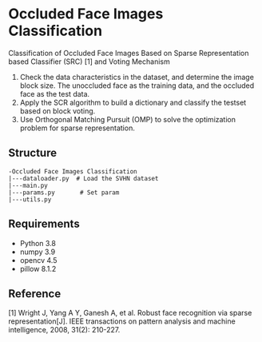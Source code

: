 # Occluded Face Images Classification
Classification of Occluded Face Images Based on Sparse Representation based Classifier (SRC) [1] and Voting Mechanism

1. Check the data characteristics in the dataset, and determine the image block size. The unoccluded face as the training data, and the occluded face as the test data.
2. Apply the SCR algorithm to build a dictionary and classify the testset based on block voting.
3. Use Orthogonal Matching Pursuit (OMP) to solve the optimization problem for sparse representation.

## Structure

```
-Occluded Face Images Classification
|---dataloader.py  # Load the SVHN dataset
|---main.py 		 
|---params.py       # Set param
|---utils.py
```

## Requirements

- Python 3.8
- numpy 3.9
- opencv 4.5
- pillow 8.1.2

## Reference

[1] Wright J, Yang A Y, Ganesh A, et al. Robust face recognition via sparse representation[J]. IEEE transactions on pattern analysis and machine intelligence, 2008, 31(2): 210-227.